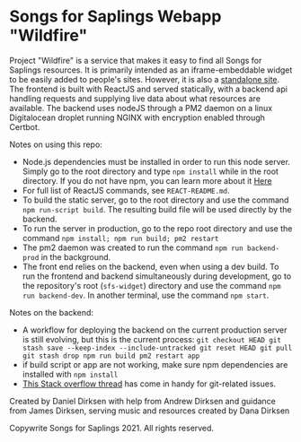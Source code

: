# Songs for Saplings Webapp "Wildfire"
Project "Wildfire" is a service that makes it easy to find all Songs for Saplings resources. It is primarily intended as an iframe-embeddable widget to be easily added to people's sites. However, it is also a [standalone site](music.songsforsaplings.com).
The frontend is built with ReactJS and served statically, with a backend api handling requests and supplying live data about what resources are available.
The backend uses nodeJS through a PM2 daemon on a linux Digitalocean droplet running NGINX with encryption enabled through Certbot.

Notes on using this repo:
- Node.js dependencies must be installed in order to run this node server. Simply go to the root directory and type `npm install` while in the root directory. If you do not have npm, you can learn more about it [Here](https://www.npmjs.com/)
- For full list of ReactJS commands, see `REACT-README.md`.
- To build the static server, go to the root directory and use the command `npm run-script build`. The resulting build file will be used directly by the backend.
- To run the server in production, go to the repo root directory and use the command `npm install; npm run build; pm2 restart`
- The pm2 daemon was created to run the command `npm run backend-prod` in the background.
- The front end relies on the backend, even when using a dev build. To run the frontend and backend simultaneously during development, go to the repository's root (`sfs-widget`) directory and use the command `npm run backend-dev`. In another terminal, use the command `npm start`.

Notes on the backend:
- A workflow for deploying the backend on the current production server is still evolving, but this is the current process:
`git checkout HEAD
git stash save --keep-index --include-untracked
git reset HEAD
git pull
git stash drop
npm run build
pm2 restart app`
- if build script or app are not working, make sure npm dependencies are installed with `npm install`
- [This Stack overflow thread](https://stackoverflow.com/questions/52704/how-do-i-discard-unstaged-changes-in-git) has come in handy for git-related issues.

Created by Daniel Dirksen with help from Andrew Dirksen and guidance from James Dirksen, serving music and resources created by Dana Dirksen

Copywrite Songs for Saplings 2021. All rights reserved.
